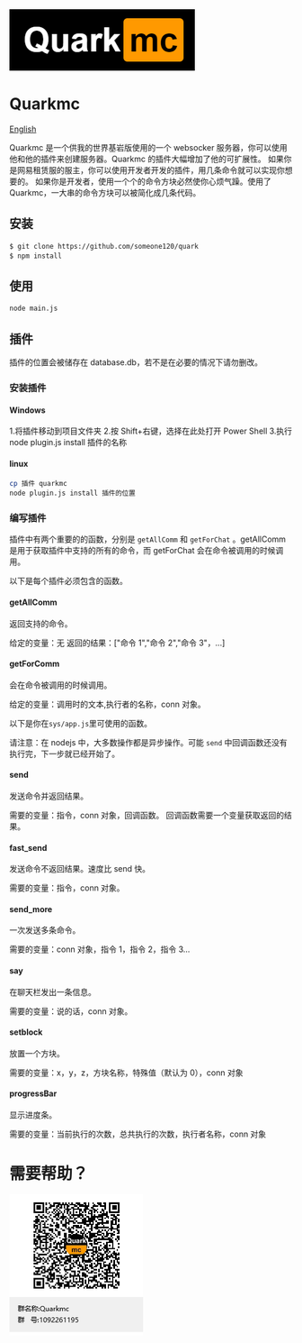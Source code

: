 <img src="img/logo.png" style="text-align:center;">

# Quarkmc

[English](README_en.md)

Quarkmc 是一个供我的世界基岩版使用的一个 websocker 服务器，你可以使用他和他的插件来创建服务器。Quarkmc 的插件大幅增加了他的可扩展性。
如果你是网易租赁服的服主，你可以使用开发者开发的插件，用几条命令就可以实现你想要的。
如果你是开发者，使用一个个的命令方块必然使你心烦气躁。使用了 Quarkmc，一大串的命令方块可以被简化成几条代码。

## 安装

```bash
$ git clone https://github.com/someone120/quark
$ npm install
```

## 使用

```bash
node main.js
```

## 插件

插件的位置会被储存在 database.db，若不是在必要的情况下请勿删改。

### 安装插件

#### Windows

1.将插件移动到项目文件夹 2.按 Shift+右键，选择在此处打开 Power Shell 3.执行 node plugin.js install 插件的名称

#### linux

```bash
cp 插件 quarkmc
node plugin.js install 插件的位置
```

### 编写插件

插件中有两个重要的的函数，分别是 `getAllComm` 和 `getForChat` 。getAllComm 是用于获取插件中支持的所有的命令，而 getForChat 会在命令被调用的时候调用。

以下是每个插件必须包含的函数。

#### getAllComm

返回支持的命令。

给定的变量：无
返回的结果：["命令 1","命令 2","命令 3"，...]

#### getForComm

会在命令被调用的时候调用。

给定的变量：调用时的文本,执行者的名称，conn 对象。

以下是你在`sys/app.js`里可使用的函数。

请注意：在 nodejs 中，大多数操作都是异步操作。可能 `send` 中回调函数还没有执行完，下一步就已经开始了。

#### send

发送命令并返回结果。

需要的变量：指令，conn 对象，回调函数。
回调函数需要一个变量获取返回的结果。

#### fast_send

发送命令不返回结果。速度比 send 快。

需要的变量：指令，conn 对象。

#### send_more

一次发送多条命令。

需要的变量：conn 对象，指令 1，指令 2，指令 3...

#### say

在聊天栏发出一条信息。

需要的变量：说的话，conn 对象。

#### setblock

放置一个方块。

需要的变量：x，y，z，方块名称，特殊值（默认为 0），conn 对象

#### progressBar

显示进度条。

需要的变量：当前执行的次数，总共执行的次数，执行者名称，conn 对象

# 需要帮助？

![qq群：1092261195](img/groupQRcode.png)
